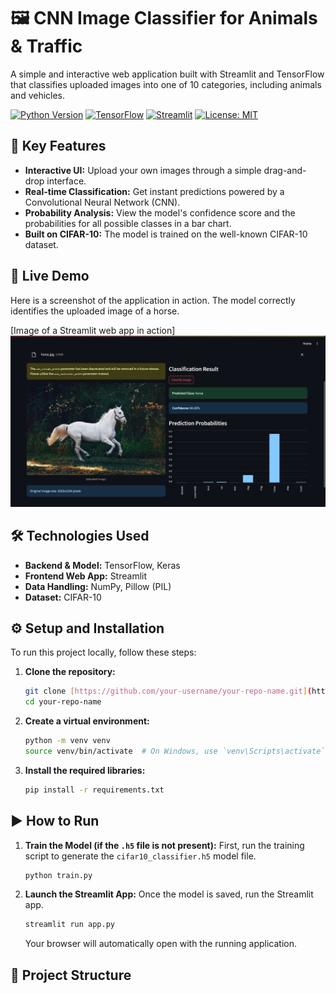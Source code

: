 # 🖼️ CNN Image Classifier for Animals & Traffic

A simple and interactive web application built with Streamlit and TensorFlow that classifies uploaded images into one of 10 categories, including animals and vehicles.

[![Python Version](https://img.shields.io/badge/Python-3.10-blue.svg)](https://www.python.org/)
[![TensorFlow](https://img.shields.io/badge/TensorFlow-2.x-orange.svg)](https://www.tensorflow.org/)
[![Streamlit](https://img.shields.io/badge/Streamlit-1.x-red.svg)](https://streamlit.io/)
[![License: MIT](https://img.shields.io/badge/License-MIT-yellow.svg)](https://opensource.org/licenses/MIT)

## 🌟 Key Features

-   **Interactive UI:** Upload your own images through a simple drag-and-drop interface.
-   **Real-time Classification:** Get instant predictions powered by a Convolutional Neural Network (CNN).
-   **Probability Analysis:** View the model's confidence score and the probabilities for all possible classes in a bar chart.
-   **Built on CIFAR-10:** The model is trained on the well-known CIFAR-10 dataset.

## 🚀 Live Demo

Here is a screenshot of the application in action. The model correctly identifies the uploaded image of a horse.

[Image of a Streamlit web app in action]
![Streamlit App Demo](demo.png)

## 🛠️ Technologies Used

-   **Backend & Model:** TensorFlow, Keras
-   **Frontend Web App:** Streamlit
-   **Data Handling:** NumPy, Pillow (PIL)
-   **Dataset:** CIFAR-10

## ⚙️ Setup and Installation

To run this project locally, follow these steps:

1.  **Clone the repository:**
    ```bash
    git clone [https://github.com/your-username/your-repo-name.git](https://github.com/your-username/your-repo-name.git)
    cd your-repo-name
    ```

2.  **Create a virtual environment:**
    ```bash
    python -m venv venv
    source venv/bin/activate  # On Windows, use `venv\Scripts\activate`
    ```

3.  **Install the required libraries:**
    ```bash
    pip install -r requirements.txt
    ```

## ▶️ How to Run

1.  **Train the Model (if the `.h5` file is not present):**
    First, run the training script to generate the `cifar10_classifier.h5` model file.
    ```bash
    python train.py
    ```

2.  **Launch the Streamlit App:**
    Once the model is saved, run the Streamlit app.
    ```bash
    streamlit run app.py
    ```
    Your browser will automatically open with the running application.

## 📁 Project Structure